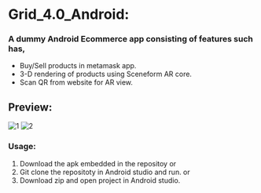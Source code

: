 # Grid_4.0_Android:

### A dummy Android Ecommerce app consisting of features such has,
* Buy/Sell products in metamask app.
* 3-D rendering of products using Sceneform AR core.
* Scan QR from website for AR view.

## Preview:

![1](https://user-images.githubusercontent.com/90695071/181925633-06a18c60-9acb-4b82-b23a-79305ac51ae5.png)
![2](https://user-images.githubusercontent.com/90695071/181925646-ef757d46-0b53-4eaf-a7e1-e0122236faed.png)



### Usage:
1. Download the apk embedded in the repositoy
                or
2. Git clone the repositoty in Android studio and run.
                 or
3. Download zip and open project in Android studio.


